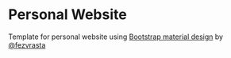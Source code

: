 Personal Website
================

Template for personal website using [Bootstrap material design](https://fezvrasta.github.io/bootstrap-material-design/) by [@fezvrasta](https://github.com/FezVrasta)
